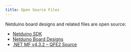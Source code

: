 ```yaml
---
title: Open Source Files
---
```


Netduino board designs and related files are open source:

* [Netduino SDK](https://github.com/WildernessLabs/Legacy-Netduino-SDK)
* [Netduino Board Designs](https://github.com/WildernessLabs/Legacy-Netduino-Hardware)
* [.NET MF v4.3.2 – QFE2 Source](http://netmf.codeplex.com/releases/view/118283)